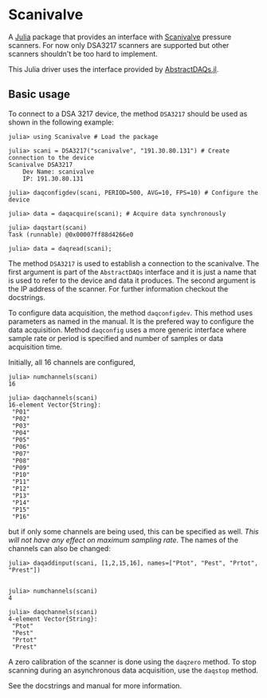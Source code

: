 # Scanivalve

A [Julia](https://julialang.org) package that provides an interface with [Scanivalve](http://scanivalve.com) pressure scanners. For now only DSA3217 scanners are supported but other scanners shouldn't be too hard to implement.

This Julia driver uses the interface provided by [AbstractDAQs.jl](https://github.com/pjsjipt/AbstractDAQs.jl).

## Basic usage

To connect to a DSA 3217 device, the method `DSA3217` should be used as shown in the following example:

```julia-repl
julia> using Scanivalve # Load the package

julia> scani = DSA3217("scanivalve", "191.30.80.131") # Create connection to the device
Scanivalve DSA3217
    Dev Name: scanivalve
    IP: 191.30.80.131

julia> daqconfigdev(scani, PERIOD=500, AVG=10, FPS=10) # Configure the device

julia> data = daqacquire(scani); # Acquire data synchronously

julia> daqstart(scani)
Task (runnable) @0x00007ff88d4266e0

julia> data = daqread(scani);
```

The method `DSA3217` is used to establish a connection to the scanivalve. The first argument
is part of the `AbstractDAQs` interface and it is just a name that is used to refer to
the device and data it produces. The second argument is the IP address of the scanner. For further information checkout the docstrings.

To configure data acquisition, the method `daqconfigdev`. This method uses parameters as named in the manual. It is the prefered way to configure the data acquisition. Method `daqconfig` uses a more generic interface where sample rate or period is specified and number of samples or data acquisition time.

Initially, all 16 channels are configured,

```julia-repl
julia> numchannels(scani)
16

julia> daqchannels(scani)
16-element Vector{String}:
 "P01"
 "P02"
 "P03"
 "P04"
 "P05"
 "P06"
 "P07"
 "P08"
 "P09"
 "P10"
 "P11"
 "P12"
 "P13"
 "P14"
 "P15"
 "P16"
```

but if only some channels are being used, this can be specified as well. *This will not have any effect on maximum sampling rate*. The names of the channels can also be changed:

```julia-repl
julia> daqaddinput(scani, [1,2,15,16], names=["Ptot", "Pest", "Prtot", "Prest"])


julia> numchannels(scani)
4

julia> daqchannels(scani)
4-element Vector{String}:
 "Ptot"
 "Pest"
 "Prtot"
 "Prest"
```


A zero calibration of the scanner is done using the `daqzero` method. To stop scanning during an asynchronous data acquisition, use the `daqstop` method.

See the docstrings and manual for more information.

